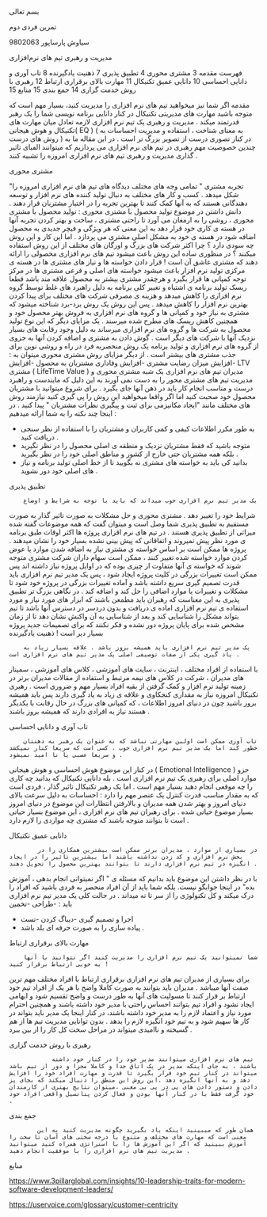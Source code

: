 بسم تعالی 
 

تمرین فردی دوم 

سیاوش پارساپور 
9802063


مدیریت و رهبری تیم های نرم‌افزاری

فهرست
مقدمه	3
مشتری محوری	4
تطبیق پذیری	7
ذهنیت یادگیرنده	8
تاب آوری و دانایی احساسی	10
دانایی عمیق تکنیکال	11
مهارت بالای برقراری ارتباط	12
رهبری با روش خدمت گزاری	14
جمع بندی	15
منابع	15






مقدمه
	اگر شما نیز میخواهید تیم های نرم افزاری را مدیریت کنید، بسیار مهم است که متوجه باشید مهارت های مدیریتی تکنیکال در کنار دانایی برنامه نویسی شما را یک رهبر قدرتمند میکند . مدیریت و رهبری یک تیم نرم افزاری لازمه تعادل میان مهارت های تکنیکال و هوش هیجانی( EQ ) ( به معنای شناخت ، استفاده و مدیریت احساسات به روش های درست ) در کنار تصوری درست از تصویر بزرگ تر است . 
در این مقاله ما به چندین خصوصیت مهم رهبری در تیم های نرم افزاری می پردازیم که میتوانند الفبای تاثیر گذاری مدیریت و رهبری تیم های نرم افزاری امروزه را تشبیه کنند . 






مشتری محوری 

"تجربه مشتری " تمامی وجه های مختلف دیدگاه های  تیم های نرم افزاری امروزه  را شکل میدهد .
کسب و کار های مختلف به دنبال تولید کننده های نرم افزار و توسعه دهندگانی هستند که به آنها کمک کنند تا بهترین تجربه را در اختیار مشتریان قرار دهند .
دانش داشتن در موضوع تولید محصول با مشتری محوری : 
تولید محصول با مشتری محوری ،  روشی را به ارمغان می آورد تا راحتی مشتری ، ساخت و بهتر کردن تجربه آنها در هسته ی کاری خود قرار دهد  به این معنی که هر ویژگی و فیچر جدیدی به محصول اضافه شود در هسته ی خود به مشکل اصلی مشتری می پردازد . 
اما این کار و این روش چه سودی دارد ؟ چرا اکثر شرکت های بزرگ و اورگان های مختلف از این روش استفاده میکنند ؟ 
در منظوری ساده این روش باعث میشود تیم های نرم افزاری محصولی را ارائه دهند که مشتری عاشق آن است ! 
قرار دادن خواسته ها و نیاز های مشتری ها در هسته ی مرکزی تولید نرم افزار باعث میشود خواسته های اصلی و فرعی مشتری ها در مرکز توجه کمپانی ها قرار بگیرد و هرچقدر مشتری بیشتر به محصول علاقه مند باشد قطعا ریسک تولید برنامه ی اشتباه و تغییر کلی برنامه به دلیل راهبرد های غلط توسط گروه نرم افزاری را کاهش میدهد و هزینه ی مصرفی شرکت های  مختلف برای پیدا کردن بهترین نرم افزار را کاهش میدهد . پس این روش یک روش برد-برد  شناخته میشود که مشتری به نیاز خود و کمپانی ها و گروه های نرم افزاری به فروش بهتر محصول خود و همچنین کاهش ریسک های مطرح شده میرسند . 
یک مزایای دیگر که این نوع تولید محصول به شرکت ها و گروه های نرم افزاری میرساند به دلیل وجود رقابت های بسیار نزدیک آنها با شرکت های دیگر است . گوش دادن به مشتری و اضافه کردن آنها به جزوی از گروه های نرم افزاری و تولید برنامه یک روش منحصربه فرد در راه و روشی نوین برای جذب مشتری های بیشتر است . 
از دیگر مزایای روش مشتری محوری میتوان به : 
-افزایش میزان رضایت مشتری
-افزایش وفاداری مشتریان به محصول 
-افزایش LTV مشتری ( LifeTime Value ) 
	مدیران تیم های نرم افزاری یک شبه مشتری محوری و مدیریت  تیم های مشتری محور را به دست نمی آورند به این دلیل که مایندست و راهبرد درست و مناسب انجام کار باید در ذهن آنها جای بگیرد . 
برای شروع میتوانید با مشتریان محصول خود صحبت کنید  اما اگر واقعا میخواهید این روش را پی گیری کنید نیازمند روش های مختلف مانند 
"ایجاد مکانیزمی برای ثبت و پیگیری نظرات مشتریان "
پیدا کنید .
 در اینجا چند نکته را به شما ارائه میدهیم : 
-	به طور مکرر اطلاعات کیفی و کمی کاربران و مشتریان را با استفاده از نظر سنجی دریافت کنید . 
-	متوجه باشید که فقط مشتریان نزدیک و منطقه ی اصلی محصول را در نظر نگیرید بلکه همه مشتریان حتی خارج از کشور و مناطق اصلی خود را در نظر بگیرید . 
-	بدانید کی باید به خواسته های مشتری نه بگویید تا از خط اصلی تولید برنامه و نیاز های اصلی خود دور نشوید .


تطبیق پذیری 
		
		یک مدیر تیم نرم افزاری خوب میداند که باید با توجه به شرایط و اوضاع 
شرایط خود را تغییر دهد . مشتری محوری و حل مشکلات به صورت تاثیر گذار به صورت مستقیم به تطبیق پذیری شما وصل است و میتوان گفت که همه موضوعات گفته شده میراثی از تطبیق پذیری هستند . در تیم های نرم افزاری پروژه ها اکثر اوقات طبق برنامه ی مورد نظر پیش نمیروند و اتفاقاتی که پیش بینی نشده بسیار خود را نشان میدهند . 
پروژه ها ممکن است بر اساس خواسته ی مشتری نیاز به اضافه شدن موارد یا عوض کردن موارد خواسته شده تغییر کنند ، ممکن است سهام داران شرکت مشتری متوجه شوند که خواسته ی آنها متفاوت از چیزی بوده که در اوایل پروژه نیاز داشته اند پس ممکن است تغییرات بزرگی در کلیت پروژه ایجاد شود ، پس یک مدیر تیم نرم افزاری باید قدرت تصمیم گیری سریع  داشته باشد و آماده تغییرات بزرگی در پروژه خود شود تا مشکلات و تغییرات یا موارد اضافی را حل کند و اضافه کند . 
در نگاهی  بزرگ تر تطبیق پذیری به این معناست که رهبران باید مطمعن باشند که ابزار های مورد نیاز و مورد استفاده ی تیم نرم افزاری اماده ی دریافت و بدون دردسر در دسترس آنها باشد تا تیم بتواند مشکل را شناسایی کند و بعد از شناسایی به آن واکنش نشان دهد تا از زمان مشخص شده برای پایان پروژه دور نشده و فکر نکنند که برای تصمیمات جدید پروژه بسیار دیر است ! 
ذهنیت یادگیرنده 

		یک مدیر تیم نرم افزاری باید همیشه بروز باشد . علاقه بسیار زیاد به یاد گیری یکی از صفات توصیفی اصلی یک مدیر تیم های نرم افزاری است . 
با استفاده از افراد مختلف ، اینترنت ، سایت های آموزشی ، کلاس های آموزشی ، سمینار های مدیران ، شرکت در کلاس های نیمه مرتبط و استفاده از مقالات مدیران برتر در زمینه تولید نرم افزار و کمک گرفتن از بقیه افراد بسیار مهم و ضروری است . 
رهبری تکنیکال امروزه نیاز به مقداری کنجکاوی و علاقه ی زیاد به یاد گیری دارند پس باید همیشه بروز باشید چون در دنیای امروز اطلاعات ، که کمپانی های بزرگ در حال رقابت با یکدیگر هستند نیاز به افرادی دارند که همیشه بروز باشند . 
 

تاب آوری و دانایی احساسی  
   			
		تاب آوری ممکن است اولین مهارتی نباشد که به عنوان یک رهبر به ذهنتان خطور کند اما یک مدیر تیم نرم افزاری خوب ، کسی است که سریعا کنار نمیکشد و سریعا عصبی یا نا امید نمیشود . 	
در کنار این موضوع هوش احساسی و هوش هیجانی  ( Emotional Intelligence  )
جزو موارد اصلی برای رهبری یک تیم نرم افزاری است . بله دانایی تکنیکال که بدانید چه کاری را چه موقعی انجام دهید بسیار مهم است . اما یک رهبر تکنیکال تاثیر گذار ، فردی است که به مقدار مناسب قدرت کنترل یک عنصر مهم را دارد : احساسات 
به  دلیل سرعت بالای دنیای امروز و بهتر شدن همه مدیران و بالارفتن انتظارات این موضوع در دنیای امروز بسیار موضوع حیاتی شده  .
برای رهبران تیم های نرم افزاری ، این موضوع بسیار حیاتی است تا بتوانند متوجه باشند که مشتری چه مواردی را لازم دارد .
 
دانایی عمیق تکنیکال 


			در بسیاری از موارد ، مدیران برتر ممکن است بیشترین همکاری را در بخش نرم افزاری و کد زدن نداشته باشند اما بیشترین تاثیر را در ایجاد انگیزه در تیم نرم افزاری دارند تا بتوانند بهترین محصول را تحویل دهند . 
با در نظر داشتن این موضوع باید بدانیم که مسئله ی " اگر نمیتوانی انجام بدهی ، آموزش بده" در اینجا جوابگو نیست. بلکه شما باید از آن افراد منحصر به فردی باشید که افراد را درک میکند و کل تکنولوژی را از سر تا ته میداند . 
در حالت کلی یک مدیر تیم نرم افزاری باید :
-طراحی 
-تخمین 
- اجرا و تصمیم گیری 
-دیباگ کردن 
-تست 
- پیاده سازی 
را به صورت حرفه ای بلد باشد . 



 مهارت بالای برقراری ارتباط

		
		شما نمیتوانید یک تیم نرم افزاری را مدیریت کنید اگر نتوانید با آنها به خوبی ارتباط برقرار کنید ! 
برای بسیاری از مدیران تیم های نرم افزاری برقراری ارتباط با افراد مختلف مهم ترین صفت آنها میباشد . مدیران باید بتوانند به صورت کاملا واضح با هر یک از افراد تیم خود ارتباط بر قرار کنند تا مسولیت های آنها به طور درست و واضح تقسیم شود و ابهامی ایجاد نشود و افراد تیم بتوانند احساس راحتی با مدیر خود داشته باشند و همچنین  احترام مورد نیاز و اعتماد لازم را به مدیر خود داشته باشند، در کنار اینجا یک مدیر باید بتواند در کار ها سهیم شود و به تیم خود انگیزه لازم را بدهد . بدون توانایی مدیریت تیم ها از هم گسیخته و ناامیدی میتواند در مراحل سخت کل کار را از بین ببرد .

					 
رهبری با روش خدمت گزاری 

				تیم های نرم افزاری میتوانند مدیر خود را در کنار خود داشته باشند ، به جای اینکه مدیر در یک اتاق جدا و کاملا مجزا و دور از تیم باشد میتواند در کنار تیم خود قرار بگیرد تا قدرت و مهارت افراد خود را افزایش دهد و به آنها انگیزه دهد .این روش این منطق را دنبال میکند که بجای پز دادن و دستور دادن های پی در پی بی معنی ،میتوان نتایج بهتری از کارمندان خود گرفت فقط با در کنار آنها بودن و فعال کردن پتانسیل واقعی افراد خود . 
 


جمع بندی 


			همان طور که میبینید اینکه یاد بگیرید چگونه مدیریت کنید به این معنی است که مهارت های مختلف و متنوع با درجه سختی های آسان تا سخت را آموزش ببینید که اگر این آموزش ها را با استراتژی همراه کنید میتوانید مدیریت تیم های نرم افزاری را با موفقیت انجام دهید . 


منابع 


https://www.3pillarglobal.com/insights/10-leadership-traits-for-modern-software-development-leaders/



https://uservoice.com/glossary/customer-centricity
	
 
